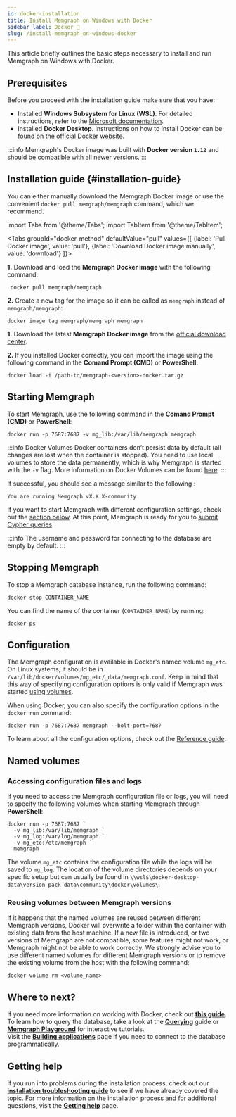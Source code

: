 ```yaml
---
id: docker-installation
title: Install Memgraph on Windows with Docker
sidebar_label: Docker 🐳
slug: /install-memgraph-on-windows-docker
---
```


This article briefly outlines the basic steps necessary to install and run
Memgraph on Windows with Docker.

## Prerequisites

Before you proceed with the installation guide make sure that you have:

- Installed **Windows Subsystem for Linux (WSL)**. For detailed instructions, refer to the [Microsoft documentation](https://docs.microsoft.com/en-us/windows/wsl/install-win10).
- Installed **Docker Desktop**. Instructions on how to install Docker can be found on the
  [official Docker website](https://docs.docker.com/get-docker/).

:::info
Memgraph's Docker image was built with **Docker version `1.12`** and
should be compatible with all newer versions.
:::

## Installation guide {#installation-guide}

You can either manually download the Memgraph Docker image or use the convenient
`docker pull memgraph/memgraph` command, which we recommend.

import Tabs from '@theme/Tabs';
import TabItem from '@theme/TabItem';

<Tabs
  groupId="docker-method"
  defaultValue="pull"
  values={[
    {label: 'Pull Docker image', value: 'pull'},
    {label: 'Download Docker image manually', value: 'download'}
  ]}>
  <TabItem value="pull">

**1.** Download and load the **Memgraph Docker image** with the following command:

```console
 docker pull memgraph/memgraph
```

**2.** Create a new tag for the image so it can be called as `memgraph` instead of
   `memgraph/memgraph`:

```console
docker image tag memgraph/memgraph memgraph
```

  </TabItem>
  <TabItem value="download">

**1.** Download the latest **Memgraph Docker image** from the [official download
   center](https://memgraph.com/download/).

**2.** If you installed Docker correctly, you can import the image using the
   following command in the **Comand Prompt (CMD)** or **PowerShell**:

```console
docker load -i /path-to/memgraph-<version>-docker.tar.gz
```

   </TabItem>
</Tabs>

## Starting Memgraph

To start Memgraph, use the following command in the **Comand Prompt (CMD)** or
**PowerShell**:

```console
docker run -p 7687:7687 -v mg_lib:/var/lib/memgraph memgraph
```

:::info Docker Volumes
Docker containers don’t persist data by default (all changes are lost when the
container is stopped). You need to use local volumes to store the data
permanently, which is why Memgraph is started with the `-v` flag. More
information on Docker Volumes can be found
[here](https://docs.docker.com/storage/volumes/).
:::

If successful, you should see a message similar to the following :

```console
You are running Memgraph vX.X.X-community
```

If you want to start Memgraph with different configuration settings, check out
the [section below](#configuration). At this point, Memgraph is ready for you to [submit Cypher
queries](/connect-to-memgraph/overview.mdx).

:::info
The username and password for connecting to the database are empty by default.
:::

## Stopping Memgraph

To stop a Memgraph database instance, run the following command:

```console
docker stop CONTAINER_NAME
```

You can find the name of the container (`CONTAINER_NAME`) by running:

```console
docker ps
```

## Configuration

The Memgraph configuration is available in Docker's named volume `mg_etc`. On
Linux systems, it should be in
`/var/lib/docker/volumes/mg_etc/_data/memgraph.conf`. Keep in mind that this way
of specifying configuration options is only valid if Memgraph was started [using
volumes](#named-volumes).

When using Docker, you can also specify the configuration options in the `docker
run` command:

```console
docker run -p 7687:7687 memgraph --bolt-port=7687
```

To learn about all the configuration options, check out the [Reference
guide](/reference-guide/configuration.md).

## Named volumes

### Accessing configuration files and logs

If you need to access the Memgraph configuration file or logs, you will need to
specify the following volumes when starting Memgraph through **PowerShell**:

```console
docker run -p 7687:7687 `
  -v mg_lib:/var/lib/memgraph `
  -v mg_log:/var/log/memgraph `
  -v mg_etc:/etc/memgraph `
  memgraph
```

The volume `mg_etc` contains the configuration file while the logs will be saved
to `mg_log`. The location of the volume directories depends on your specific
setup but can usually be found in
`\\wsl$\docker-desktop-data\version-pack-data\community\docker\volumes\`.

### Reusing volumes between Memgraph versions

If it happens that the named volumes are reused between different Memgraph
versions, Docker will overwrite a folder within the container with existing data
from the host machine. If a new file is introduced, or two versions of Memgraph
are not compatible, some features might not work, or Memgraph might not be able
to work correctly. We strongly advise you to use different named volumes for
different Memgraph versions or to remove the existing volume from the host with
the following command:

```console
docker volume rm <volume_name>
```

## Where to next?

If you need more information on working with Docker, check out **[this
guide](/database-functionalities/work-with-docker.md)**.<br/>
To learn how to query the database, take a look at the
**[Querying](/connect-to-memgraph/overview.mdx)** guide or **[Memgraph
Playground](https://playground.memgraph.com/)** for interactive tutorials.<br/>
Visit the **[Building applications](/connect-to-memgraph/methods/drivers.md)**
page if you need to connect to the database programmatically.

## Getting help

If you run into problems during the installation process, check out our
**[installation troubleshooting
guide](/installation/windows/windows-installation-troubleshooting.md)** to see if we
have already covered the topic. For more information on the installation process
and for additional questions, visit the **[Getting help](/help-center)** page.
